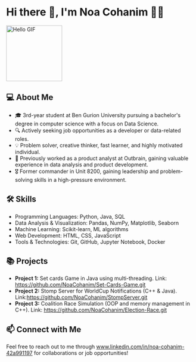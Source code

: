 # Hi there 👋, I'm Noa Cohanim 👨‍💻

<img src="https://media.giphy.com/media/Cmr1OMJ2FN0B2/giphy.gif" alt="Hello GIF" width="150">


## 💻 About Me

- 🎓 3rd-year student at Ben Gurion University pursuing a bachelor's degree in computer science with a focus on Data Science.
- 🔍 Actively seeking job opportunities as a developer or data-related roles.
- 💡 Problem solver, creative thinker, fast learner, and highly motivated individual.
- 💼 Previously worked as a product analyst at Outbrain, gaining valuable experience in data analysis and product development.
- 🎖️ Former commander in Unit 8200, gaining leadership and problem-solving skills in a high-pressure environment.



## 🛠️ Skills

- Programming Languages: Python, Java, SQL
- Data Analysis & Visualization: Pandas, NumPy, Matplotlib, Seaborn
- Machine Learning: Scikit-learn, ML algorithms 
- Web Development: HTML, CSS, JavaScript
- Tools & Technologies: Git, GitHub, Jupyter Notebook, Docker

## 📚 Projects

- **Project 1:** Set cards Game in Java using multi-threading. Link: https://github.com/NoaCohanim/Set-Cards-Game.git
- **Project 2:** Stomp Server for WorldCup Notifications (C++ & Java). Link:https://github.com/NoaCohanim/StompServer.git
- **Project 3:** Coalition Race Simulation (OOP and memory management in C++). Link: https://github.com/NoaCohanim/Election-Race.git

## 📫 Connect with Me

Feel free to reach out to me through www.linkedin.com/in/noa-cohanim-42a991197 for collaborations or job opportunities!

